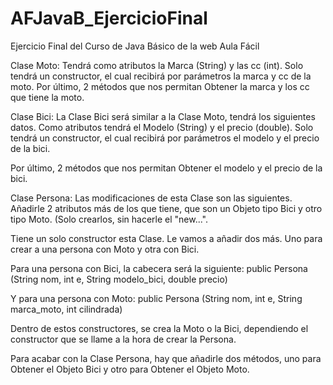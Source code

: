 # AFJavaB_EjercicioFinal

Ejercicio Final del Curso de Java Básico de la web Aula Fácil

Clase Moto: Tendrá como atributos la Marca (String) y las cc (int). Solo tendrá un constructor, el cual recibirá por parámetros la marca y cc de la moto. 
Por último, 2 métodos que nos permitan Obtener la marca y los cc que tiene la moto.

 

Clase Bici: La Clase Bici será similar a la Clase Moto, tendrá los siguientes datos. Como atributos tendrá el Modelo (String) y el precio (double). Solo tendrá un constructor, el cual recibirá por parámetros el modelo y el precio de la bici.


Por último, 2 métodos que nos permitan Obtener el modelo y el precio de la bici.

 

Clase Persona: Las modificaciones de esta Clase son las siguientes. Añadirle 2 atributos más de los que tiene, que son un Objeto tipo Bici y otro tipo Moto. (Solo crearlos, sin hacerle el "new...".


Tiene un solo constructor esta Clase. Le vamos a añadir dos más. Uno para crear a una persona con Moto y otra con Bici.



Para una persona con Bici, la cabecera será la siguiente: public Persona (String nom, int e, String modelo_bici, double precio)



Y para una persona con Moto: public Persona (String nom, int e, String marca_moto, int cilindrada)



Dentro de estos constructores, se crea la Moto o la Bici, dependiendo el constructor que se llame a la hora de crear la Persona.


Para acabar con la Clase Persona, hay que añadirle dos métodos, uno para Obtener el Objeto Bici y otro para Obtener el Objeto Moto.
